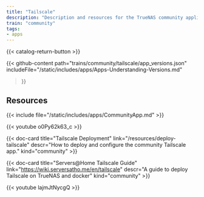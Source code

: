 ```yaml
---
title: "Tailscale"
description: "Description and resources for the TrueNAS community application called Tailscale."
train: "community"
tags:
- apps
---
```


{{< catalog-return-button >}}

{{< github-content 
    path="trains/community/tailscale/app_versions.json"
	includeFile="/static/includes/apps/Apps-Understanding-Versions.md"
>}}

## Resources

{{< include file="/static/includes/apps/CommunityApp.md" >}}

<div class="docs-sections">

{{< youtube o0Py62k63_c >}}

{{< doc-card title="Tailscale Deployment" link="/resources/deploy-tailscale"
descr="How to deploy and configure the community Tailscale app." kind="community" >}}

{{< doc-card title="Servers@Home Tailscale Guide" link="https://wiki.serversatho.me/en/tailscale" descr="A guide to deploy Tailscale on TrueNAS and docker" kind="community" >}}

{{< youtube lajmJtNycgQ >}}
</div>
